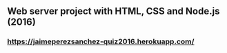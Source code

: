 ## Web server project with HTML, CSS and Node.js (2016)
### https://jaimeperezsanchez-quiz2016.herokuapp.com/
